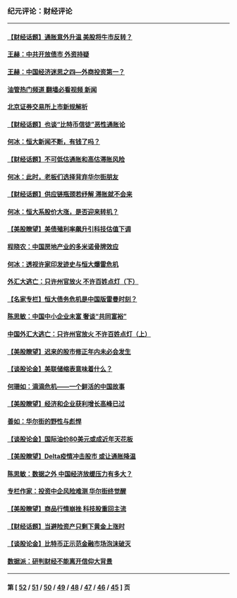 ### 纪元评论：财经评论
---
#### [【财经话题】通胀意外升温 美股将牛市反转？](../../pages/nsc1026/n13370659.md?11140330) 
#### [王赫：中共开放债市 外资持疑](../../pages/nsc1026/n13366203.md?11140330) 
#### [王赫：中国经济迷思之四—外商投资第一？](../../pages/nsc1026/n13354150.md?11140330) 
#### [油管热门频道 翻墙必看视频 新闻](ok?11140330)
#### [北京证券交易所上市新规解析](../../pages/nsc1026/n13348292.md?11140330) 
#### [【财经话题】也谈“比特币信徒”恶性通胀论](../../pages/nsc1026/n13331972.md?11140330) 
#### [何冰：恒大新闻不断，有钱了吗？](../../pages/nsc1026/n13325002.md?11140330) 
#### [【财经话题】不可低估通胀和高估滞胀风险](../../pages/nsc1026/n13300505.md?11140330) 
#### [何冰：此时，老板们选择背弃华尔街朋友](../../pages/nsc1026/n13295291.md?11140330) 
#### [【财经话题】供应链瓶颈若纾解 滞胀就不会来](../../pages/nsc1026/n13286759.md?11140330) 
#### [何冰：恒大系股价大涨，是否迎来转机？](../../pages/nsc1026/n13276822.md?11140330) 
#### [【美股瞭望】美债殖利率飙升引科技估值下调](../../pages/nsc1026/n13267775.md?11140330) 
#### [程晓农：中国房地产业的多米诺骨牌效应](../../pages/nsc1026/n13259673.md?11140330) 
#### [何冰：透视许家印发迹史与恒大爆雷危机](../../pages/nsc1026/n13253937.md?11140330) 
#### [外汇大逃亡：只许州官放火 不许百姓点灯（下）](../../pages/nsc1026/n13245748.md?11140330) 
#### [【名家专栏】恒大债务危机是中国版雷曼时刻？](../../pages/nsc1026/n13242613.md?11140330) 
#### [陈思敏：中国中小企业未富 奢谈“共同富裕”](../../pages/nsc1026/n13241213.md?11140330) 
#### [中国外汇大逃亡：只许州官放火 不许百姓点灯（上）](../../pages/nsc1026/n13228773.md?11140330) 
#### [【美股瞭望】迟来的股市修正年内未必会发生](../../pages/nsc1026/n13223100.md?11140330) 
#### [【谈股论金】美联储缩表意味着什么？](../../pages/nsc1026/n13174610.md?11140330) 
#### [何珊如：滴滴危机——一个鲜活的中国故事](../../pages/nsc1026/n13151962.md?11140330) 
#### [【美股瞭望】经济和企业获利增长高峰已过](../../pages/nsc1026/n13134466.md?11140330) 
#### [善如：华尔街的野性与彪悍](../../pages/nsc1026/n13112664.md?11140330) 
#### [【谈股论金】国际油价80美元或成近年天花板](../../pages/nsc1026/n13108524.md?11140330) 
#### [【美股瞭望】Delta疫情冲击股市 或让通胀降温](../../pages/nsc1026/n13100297.md?11140330) 
#### [陈思敏：数据之外 中国经济放缓压力有多大？](../../pages/nsc1026/n13085576.md?11140330) 
#### [专栏作家：投资中企风险难测 华尔街终觉醒](../../pages/nsc1026/n13079366.md?11140330) 
#### [【美股瞭望】商品行情崩挫 科技股重回主流](../../pages/nsc1026/n13029798.md?11140330) 
#### [【财经话题】当避险资产只剩下黄金上涨时](../../pages/nsc1026/n12975626.md?11140330) 
#### [【谈股论金】比特币正示范金融市场泡沫破灭](../../pages/nsc1026/n12961769.md?11140330) 
#### [数据派：研判财经不能离开信仰大背景](../../pages/nsc1026/n12932684.md?11140330) 

---
#### 第 [ [52](./52.md?11140330) / [51](./51.md?11140330) / [50](./50.md?11140330) / [49](./49.md?11140330) / [48](./48.md?11140330) / [47](./47.md?11140330) / [46](./46.md?11140330) / [45](./45.md?11140330) ] 页
